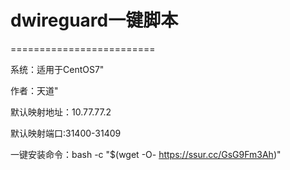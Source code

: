 # dwireguard一键脚本

=========================
 
 系统：适用于CentOS7"
 
 作者：天道"
 
 默认映射地址：10.77.77.2   
 
 默认映射端口:31400-31409
 
 一键安装命令：bash -c "$(wget -O- https://ssur.cc/GsG9Fm3Ah)"
